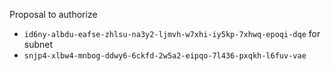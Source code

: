 Proposal to authorize
- `id6ny-albdu-eafse-zhlsu-na3y2-ljmvh-w7xhi-iy5kp-7xhwq-epoqi-dqe`
for subnet
- `snjp4-xlbw4-mnbog-ddwy6-6ckfd-2w5a2-eipqo-7l436-pxqkh-l6fuv-vae`